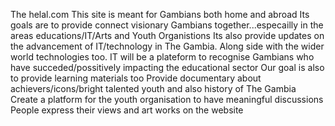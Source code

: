 The helal.com
This site is meant for Gambians both home and abroad 
Its goals are to provide connect visionary Gambians together...especailly in the areas educations/IT/Arts and Youth Organistions
Its also provide updates on the advancement of IT/technology in The Gambia. Along side with the wider world technologies too.
IT will be a plateform to recognise Gambians who have succeded/possitively impacting the educational sector
Our goal is also to provide learning materials too
Provide documentary about achievers/icons/bright talented youth and also history of The Gambia
Create a platform for the youth organisation to have meaningful discussions  
People express their views and art works  on the website
